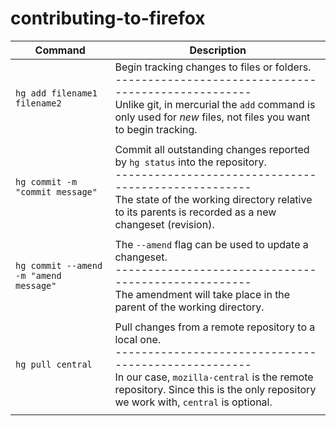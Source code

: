 # contributing-to-firefox


| Command | Description|
| --- | --- |
| `hg add filename1 filename2` | Begin tracking changes to files or folders.<br/>----------------------------------------------------<br/>Unlike git, in mercurial the `add` command is only used for *new* files, not files you want to begin tracking. |
| |
| `hg commit -m "commit message"` | Commit all outstanding changes reported by `hg status` into the repository.<br/>----------------------------------------------------<br/>The state of the working directory relative to its parents is recorded as a new changeset (revision). |
| |
| `hg commit --amend -m "amend message"` | The `--amend` flag can be used to update a changeset.<br/>----------------------------------------------------<br/>The amendment will take place in the parent of the working directory. |
||
| `hg pull central` | Pull changes from a remote repository to a local one.<br/>----------------------------------------------------<br/>In our case, `mozilla-central` is the remote repository. Since this is the only repository we work with, `central` is optional. |
| |
